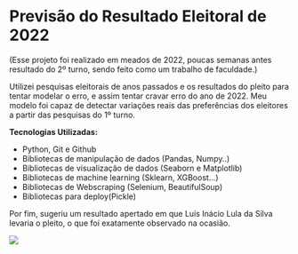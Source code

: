 # Previsão do Resultado Eleitoral de 2022

(Esse projeto foi realizado em meados de 2022, poucas semanas antes resultado do 2º turno, sendo feito como um trabalho de faculdade.)

Utilizei pesquisas eleitorais de anos passados e os resultados do pleito para tentar modelar o erro, e assim tentar cravar erro do ano de 2022. 
Meu modelo foi capaz de detectar variações reais das preferências dos eleitores a partir das pesquisas do 1º turno.

**Tecnologias Utilizadas:** 
* Python, Git e Github
* Bibliotecas de manipulação de dados (Pandas, Numpy..)
* Bibliotecas de visualização de dados (Seaborn e Matplotlib)
* Bibliotecas de machine learning (Sklearn, XGBoost...)
* Bibliotecas de Webscraping (Selenium, BeautifulSoup)
* Bibliotecas para deploy(Pickle)

Por fim, sugeriu um resultado apertado em que Luís Inácio Lula da Silva levaria o pleito, o que foi exatamente observado na ocasião.

<img src="https://imgur.com/a/XYz3ehY"/>
